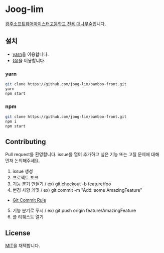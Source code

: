 # Joog-lim

[광주소프트웨어마이스터고등학교 전용 대나무숲](https://joog-lim.info)입니다.

## 설치

- [yarn](https://yarnpkg.com/)을 이용합니다.
- [Git](https://git-scm.com/)을 이용합니다.

### yarn 

```bash
git clone https://github.com/joog-lim/bamboo-front.git
yarn
npm start
```

### npm

```bash
git clone https://github.com/joog-lim/bamboo-front.git
npm i
npm start
```

## Contributing
Pull request를 환영합니다. issue를 열어 추가하고 싶은 기능 또는 고칠 문제에 대해 먼저 논의해주세요.

1. issue 생성
2. 프로젝트 포크
3. 기능 분기 만들기 / ex) git checkout -b feature/foo
4. 변경 사항 커밋 / ex) git commit -m "Add: some AmazingFeature"
  - [Git Commit Rule](https://kindhearted-trillium-8f3.notion.site/61990ac9bf5e496196925b6336377d5a)
5. 기능 분기로 푸시 / ex) git push origin feature/AmazingFeature
6. 풀 리퀘스트 열기

## License
[MIT](https://choosealicense.com/licenses/mit/)을 채택합니다.
